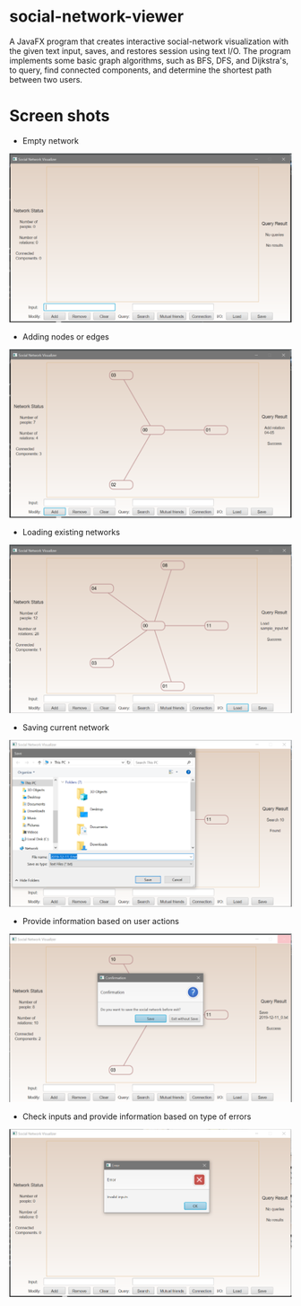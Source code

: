 # social-network-viewer

A JavaFX program that creates interactive social-network visualization with the given text input, saves, and restores session using text I/O. The program implements some basic graph algorithms, such as BFS, DFS, and Dijkstra's, to query, find connected components, and determine the shortest path between two users.

# Screen shots

- Empty network

![demo](demo/demo_1.png)

- Adding nodes or edges

![demo](demo/demo_2.png)

- Loading existing networks

![demo](demo/demo_3.png)

- Saving current network

![demo](demo/demo_4.png)

- Provide information based on user actions

![demo](demo/demo_5.png)

- Check inputs and provide information based on type of errors

![demo](demo/demo_6.png)

